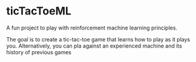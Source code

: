 # ticTacToeML
A fun project to play with reinforcement machine learning principles.

The goal is to create a tic-tac-toe game that learns how
to play as it plays you. Alternatively, you can pla against
an experienced machine and its history of previous games
